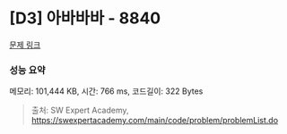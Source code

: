 # [D3] 아바바바 - 8840 

[문제 링크](https://swexpertacademy.com/main/code/problem/problemDetail.do?contestProbId=AW4Z8x2KAL8DFAQ7) 

### 성능 요약

메모리: 101,444 KB, 시간: 766 ms, 코드길이: 322 Bytes



> 출처: SW Expert Academy, https://swexpertacademy.com/main/code/problem/problemList.do